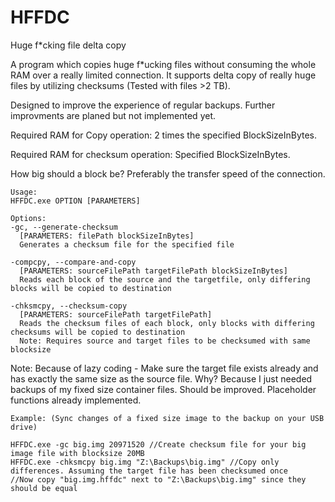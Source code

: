 # HFFDC
Huge f\*cking file delta copy

A program which copies huge f\*ucking files without consuming the whole RAM over a really limited connection. It supports delta copy of really huge files by utilizing checksums (Tested with files >2 TB). 

Designed to improve the experience of regular backups. Further improvments are planed but not implemented yet.

Required RAM for Copy operation: 2 times the specified BlockSizeInBytes.

Required RAM for checksum operation: Specified BlockSizeInBytes.

How big should a block be?
Preferably the transfer speed of the connection.

```
Usage:
HFFDC.exe OPTION [PARAMETERS]

Options:
-gc, --generate-checksum
  [PARAMETERS: filePath blockSizeInBytes]
  Generates a checksum file for the specified file
  
-compcpy, --compare-and-copy
  [PARAMETERS: sourceFilePath targetFilePath blockSizeInBytes]
  Reads each block of the source and the targetfile, only differing blocks will be copied to destination

-chksmcpy, --checksum-copy
  [PARAMETERS: sourceFilePath targetFilePath]
  Reads the checksum files of each block, only blocks with differing checksums will be copied to destination
  Note: Requires source and target files to be checksumed with same blocksize

```

Note:
Because of lazy coding - Make sure the target file exists already and has exactly the same size as the source file.
Why? Because I just needed backups of my fixed size container files. Should be improved. Placeholder functions already implemented.

```
Example: (Sync changes of a fixed size image to the backup on your USB drive)

HFFDC.exe -gc big.img 20971520 //Create checksum file for your big image file with blocksize 20MB
HFFDC.exe -chksmcpy big.img "Z:\Backups\big.img" //Copy only differences. Assuming the target file has been checksumed once
//Now copy "big.img.hffdc" next to "Z:\Backups\big.img" since they should be equal

```
